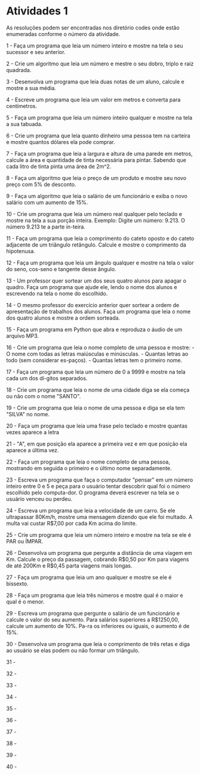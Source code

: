 <h1>Atividades 1 </h1>

<p> As resoluções podem ser encontradas nos diretório codes onde estão enumeradas conforme o número da atividade. </p>

<p>1 - Faça um programa que leia um número inteiro e mostre na tela o seu sucessor e seu anterior.</p>

<p>2 - Crie um algoritmo que leia um número e mestre o seu dobro, triplo e raiz quadrada.</p>

<p>3 - Desenvolva um programa que leia duas notas de um aluno, calcule e mostre a sua média.  </p>

<p>4 - Escreve um programa que leia um valor em metros e converta para centímetros.</p>

<p>5 - Faça um programa que leia um número inteiro qualquer e mostre na tela a sua tabuada.</p>

<p>6 - Crie um programa que leia quanto dinheiro uma pessoa tem na carteira e mostre quantos dólares ela pode comprar. </p>

<p>7 - Faça um programa que leia a largura e altura de uma parede em metros, calcule a área e quantidade de tinta necessária para pintar. Sabendo que cada litro de tinta pinta uma área de 2m^2.</p>

<p>8 - Faça um algoritmo que leia o preço de um produto e mostre seu novo preço com 5% de desconto. </p>

<p>9 - Faça um algoritmo que leia o salário de um funcionário e exiba o novo salário com um aumento de 15%. </p>

<p>10 - Crie um programa que leia um número real qualquer pelo teclado e mostre na tela a sua porção inteira. Exemplo: Digite um número: 9.213. O número 9.213 te a parte in-teira. </p>

<p>11 - Faça um programa que leia o comprimento do cateto oposto e do cateto adjacente de um triângulo retângulo. Calcule e mostre o comprimento da hipotenusa. </p>

<p>12 - Faça um programa que leia um ângulo qualquer e mostre na tela o valor do seno, cos-seno e tangente desse ângulo. </p>

<p>13 - Um professor quer sortear um dos seus quatro alunos para apagar o quadro. Faça um programa que ajude ele, lendo o nome dos alunos e escrevendo na tela o nome do escolhido. </p>

<p>14 -  O mesmo professor do exercício anterior quer sortear a ordem de apresentação de trabalhos dos alunos. Faça um programa que leia o nome dos quatro alunos e mostre a ordem sorteada.
</p>

<p>15 - Faça um programa em Python que abra e reproduza o áudio de um arquivo MP3. </p>

<p>16 - Crie um programa que leia o nome completo de uma pessoa e mostre: - O nome com todas as letras maiúsculas e minúsculas. - Quantas letras ao todo (sem considerar es-paços). - Quantas letras tem o primeiro nome. </p>

<p>17 - Faça um programa que leia um número de 0 a 9999 e mostre na tela cada um dos dí-gitos separados.
 </p>

<p>18 - Crie um programa que leia o nome de uma cidade diga se ela começa ou não com o nome "SANTO". </p>

<p>19 - Crie um programa que leia o nome de uma pessoa e diga se ela tem "SILVA" no nome.</p>

<p>20 - Faça um programa que leia uma frase pelo teclado e mostre quantas vezes aparece a letra  </p>

<p>21 - "A", em que posição ela aparece a primeira vez e em que posição ela aparece a última vez.</p>

<p>22 - Faça um programa que leia o nome completo de uma pessoa, mostrando em seguida o primeiro e o último nome separadamente.
 </p>
 
<p>23 - Escreva um programa que faça o computador "pensar" em um número inteiro entre 0 e 5 e peça para o usuário tentar descobrir qual foi o número escolhido pelo computa-dor. O programa deverá escrever na tela se o usuário venceu ou perdeu.</p>

<p>24 - Escreva um programa que leia a velocidade de um carro. Se ele ultrapassar 80Km/h, mostre uma mensagem dizendo que ele foi multado. A multa vai custar R$7,00 por cada Km acima do limite. </p>

<p>25 - Crie um programa que leia um número inteiro e mostre na tela se ele é PAR ou ÍMPAR.</p>

<p>26 - Desenvolva um programa que pergunte a distância de uma viagem em Km. Calcule o preço da passagem, cobrando R$0,50 por Km para viagens de até 200Km e R$0,45 parta viagens mais longas. </p>

<p>27 - Faça um programa que leia um ano qualquer e mostre se ele é bissexto. </p>

<p>28 - Faça um programa que leia três números e mostre qual é o maior e qual é o menor. </p>

<p>29 - Escreva um programa que pergunte o salário de um funcionário e calcule o valor do seu aumento. Para salários superiores a R$1250,00, calcule um aumento de 10%. Pa-ra os inferiores ou iguais, o aumento é de 15%.</p>

<p>30 - Desenvolva um programa que leia o comprimento de três retas e diga ao usuário se elas podem ou não formar um triângulo.
</p>

<p>31 - </p>
<p>32 - </p>
<p>33 - </p>
<p>34 - </p>
<p>35 - </p>
<p>36 - </p>
<p>37 - </p>
<p>38 - </p>
<p>39 - </p>
<p>40 - </p>


